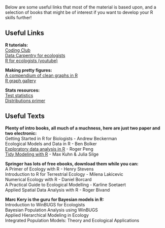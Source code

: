 Below are some useful links that most of the material is based upon, and a selection of books that might be of interest if you want to develop your R skills further!

## Useful Links
**R tutorials:**\
[Coding Club](https://ourcodingclub.github.io/tutorials)\
[Data Carpentry for ecologists](https://datacarpentry.org/R-ecology-lesson/)\
[R for ecologists (youtube)](https://www.youtube.com/c/RforEcologists/videos)

**Making pretty figures:**\
[A compendium of clean graphs in R](https://www.shinyapps.org/apps/RGraphCompendium/index.php)\
[R graph gallery](https://www.r-graph-gallery.com/)

**Stats resources:**\
[Test statistics](https://onishlab.colostate.edu/wp-content/uploads/2019/07/which_test_flowchart.png)\
[Distributions primer](http://people.stern.nyu.edu/adamodar/pdfiles/papers/statprimer.pdf)


## Useful Texts
**Plenty of intro books, all much of a muchness, here are just two paper and two electronic:**\
Getting Started in R for Biologists - Andrew Beckerman\
Ecological Models and Data in R - Ben Bolker\
[Exploratory data analysis in R](https://bookdown.org/rdpeng/exdata/) - Roger Peng\
[Tidy Modeling with R](https://www.tmwr.org/) - Max Kuhn & Julia Silge

**Springer has lots of free ebooks, download them while you can:**\
A Primer of Ecology with R - Henry Stevens\
Introduction to R for Terrestrial Ecology - Milena Lakicevic\
Numerical Ecology with R - Daniel Borcard\
A Practical Guide to Ecological Modelling - Karline Soetaert\
Applied Spatial Data Analysis with R - Roger Bivand

**Marc Kery is the guru for Bayesian models in R:**\
Introduction to WinBUGS for Ecologists\
Bayesian Population Analysis using WinBUGS\
Applied Hierarchical Modeling in Ecology\
Integrated Population Models: Theory and Ecological Applications
